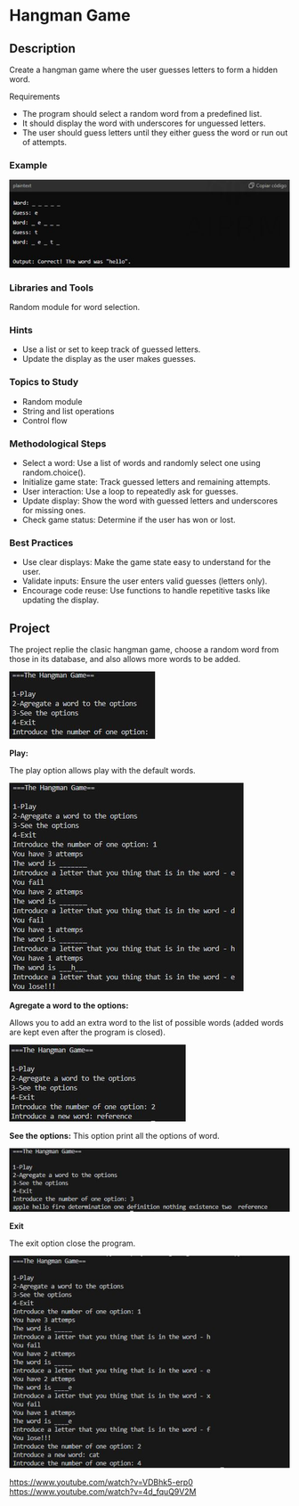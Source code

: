 # Hangman Game

## Description

Create a hangman game where the user guesses letters to form a hidden word.

Requirements
- The program should select a random word from a predefined list.
- It should display the word with underscores for unguessed letters.
- The user should guess letters until they either guess the word or run out of attempts.

### Example

![Example](./rsc/Captura.JPG)

### Libraries and Tools

Random module for word selection.

### Hints

- Use a list or set to keep track of guessed letters.
- Update the display as the user makes guesses.

### Topics to Study

- Random module
- String and list operations
- Control flow

### Methodological Steps
- Select a word: Use a list of words and randomly select one using random.choice().
- Initialize game state: Track guessed letters and remaining attempts.
- User interaction: Use a loop to repeatedly ask for guesses.
- Update display: Show the word with guessed letters and underscores for missing ones.
- Check game status: Determine if the user has won or lost.

### Best Practices

- Use clear displays: Make the game state easy to understand for the user.
- Validate inputs: Ensure the user enters valid guesses (letters only).
- Encourage code reuse: Use functions to handle repetitive tasks like updating the display.

## Project

The project replie the clasic hangman game, choose a random word from those in its database, and also allows more words to be added.

![Example](./rsc/Captura3.JPG)

**Play:**

The play option allows play with the default words.

![Example](./rsc/Captura2.JPG)

**Agregate a word to the options:**

Allows you to add an extra word to the list of possible words (added words are kept even after the program is closed).

![Example](./rsc/Captura1.JPG)

**See the options:**
This option print all the options of word.

![Example](./rsc/Captura4.JPG)

**Exit**

The exit option close the program.

![Example](./rsc/Captura5.JPG)

https://www.youtube.com/watch?v=VDBhk5-erp0
https://www.youtube.com/watch?v=4d_fquQ9V2M